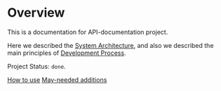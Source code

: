 # Overview 

This is a documentation for API-documentation project.

Here we described the [System Architecture](/system-architecture/system-architecture.md), and also we described the main principles of [Development Process](/development-issues/development-process.md).


Project Status: `done`.

[How to use](/charidy-admin-user-guide.md)
[May-needed additions](/may-needed-additions-to-the-charidy-system.md)
